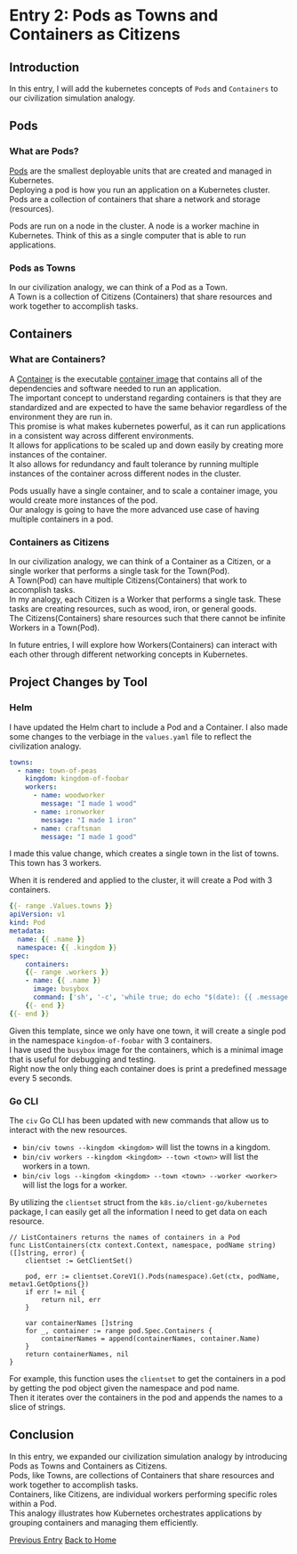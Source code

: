 # Entry 2: Pods as Towns and Containers as Citizens

## Introduction

In this entry, I will add the kubernetes concepts of `Pods` and `Containers` to our civilization simulation analogy.

## Pods

### What are Pods?

[Pods](https://kubernetes.io/docs/concepts/workloads/pods/) are the smallest deployable units that are created and managed in Kubernetes.  
Deploying a pod is how you run an application on a Kubernetes cluster.  
Pods are a collection of containers that share a network and storage (resources).  

Pods are run on a node in the cluster. A node is a worker machine in Kubernetes. Think of this as a single computer that is able to run applications.

### Pods as Towns

In our civilization analogy, we can think of a Pod as a Town.  
A Town is a collection of Citizens (Containers) that share resources and work together to accomplish tasks.  

## Containers

### What are Containers?

A [Container](https://kubernetes.io/docs/concepts/containers/) is the executable [container image](https://kubernetes.io/docs/concepts/containers/images/) that contains all of the dependencies and software needed to run an application.  
The important concept to understand regarding containers is that they are standardized and are expected to have the same behavior regardless of the environment they are run in.  
This promise is what makes kubernetes powerful, as it can run applications in a consistent way across different environments.  
It allows for applications to be scaled up and down easily by creating more instances of the container.  
It also allows for redundancy and fault tolerance by running multiple instances of the container across different nodes in the cluster.  

Pods usually have a single container, and to scale a container image, you would create more instances of the pod.  
Our analogy is going to have the more advanced use case of having multiple containers in a pod.  

### Containers as Citizens

In our civilization analogy, we can think of a Container as a Citizen, or a single worker that performs a single task for the Town(Pod).  
A Town(Pod) can have multiple Citizens(Containers) that work to accomplish tasks.  
In my analogy, each Citizen is a Worker that performs a single task. These tasks are creating resources, such as wood, iron, or general goods.  
The Citizens(Containers) share resources such that there cannot be infinite Workers in a Town(Pod).  

In future entries, I will explore how Workers(Containers) can interact with each other through different networking concepts in Kubernetes.

## Project Changes by Tool

### Helm

I have updated the Helm chart to include a Pod and a Container. I also made some changes to the verbiage in the `values.yaml` file to reflect the civilization analogy.  

```yaml
towns:
  - name: town-of-peas
    kingdom: kingdom-of-foobar
    workers:
      - name: woodworker
        message: "I made 1 wood"
      - name: ironworker
        message: "I made 1 iron"
      - name: craftsman
        message: "I made 1 good"
```

I made this value change, which creates a single town in the list of towns. This town has 3 workers.

When it is rendered and applied to the cluster, it will create a Pod with 3 containers.

```yaml
{{- range .Values.towns }}
apiVersion: v1
kind: Pod
metadata:
  name: {{ .name }}
  namespace: {{ .kingdom }}
spec:
    containers:
    {{- range .workers }}
    - name: {{ .name }}
      image: busybox
      command: ['sh', '-c', 'while true; do echo "$(date): {{ .message }}"; sleep 5; done']
    {{- end }}
{{- end }}
```

Given this template, since we only have one town, it will create a single pod in the namespace `kingdom-of-foobar` with 3 containers.  
I have used the `busybox` image for the containers, which is a minimal image that is useful for debugging and testing.  
Right now the only thing each container does is print a predefined message every 5 seconds.

### Go CLI

The `civ` Go CLI has been updated with new commands that allow us to interact with the new resources.  

- `bin/civ towns --kingdom <kingdom>` will list the towns in a kingdom.
- `bin/civ workers --kingdom <kingdom> --town <town>` will list the workers in a town.
- `bin/civ logs --kingdom <kingdom> --town <town> --worker <worker>` will list the logs for a worker.

By utilizing the `clientset` struct from the `k8s.io/client-go/kubernetes` package, I can easily get all the information I need to get data on each resource.

```golang
// ListContainers returns the names of containers in a Pod
func ListContainers(ctx context.Context, namespace, podName string) ([]string, error) {
    clientset := GetClientSet()

    pod, err := clientset.CoreV1().Pods(namespace).Get(ctx, podName, metav1.GetOptions{})
    if err != nil {
        return nil, err
    }

    var containerNames []string
    for _, container := range pod.Spec.Containers {
        containerNames = append(containerNames, container.Name)
    }
    return containerNames, nil
}
```

For example, this function uses the `clientset` to get the containers in a pod by getting the pod object given the namespace and pod name.  
Then it iterates over the containers in the pod and appends the names to a slice of strings.

## Conclusion

In this entry, we expanded our civilization simulation analogy by introducing Pods as Towns and Containers as Citizens.  
Pods, like Towns, are collections of Containers that share resources and work together to accomplish tasks.  
Containers, like Citizens, are individual workers performing specific roles within a Pod.  
This analogy illustrates how Kubernetes orchestrates applications by grouping containers and managing them efficiently.

[Previous Entry](entry1.md)
[Back to Home](index.md)
